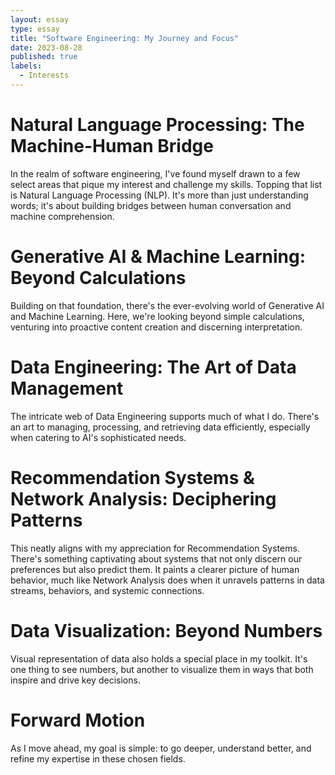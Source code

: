 ```yaml
---
layout: essay
type: essay
title: "Software Engineering: My Journey and Focus"
date: 2023-08-28
published: true
labels:
  - Interests
---
```


# Natural Language Processing: The Machine-Human Bridge

In the realm of software engineering, I've found myself drawn to a few select areas that pique my interest and challenge my skills. Topping that list is Natural Language Processing (NLP). It's more than just understanding words; it's about building bridges between human conversation and machine comprehension.

# Generative AI & Machine Learning: Beyond Calculations

Building on that foundation, there's the ever-evolving world of Generative AI and Machine Learning. Here, we're looking beyond simple calculations, venturing into proactive content creation and discerning interpretation.

# Data Engineering: The Art of Data Management

The intricate web of Data Engineering supports much of what I do. There's an art to managing, processing, and retrieving data efficiently, especially when catering to AI's sophisticated needs.

# Recommendation Systems & Network Analysis: Deciphering Patterns

This neatly aligns with my appreciation for Recommendation Systems. There's something captivating about systems that not only discern our preferences but also predict them. It paints a clearer picture of human behavior, much like Network Analysis does when it unravels patterns in data streams, behaviors, and systemic connections.

# Data Visualization: Beyond Numbers

Visual representation of data also holds a special place in my toolkit. It's one thing to see numbers, but another to visualize them in ways that both inspire and drive key decisions.

# Forward Motion

As I move ahead, my goal is simple: to go deeper, understand better, and refine my expertise in these chosen fields.
